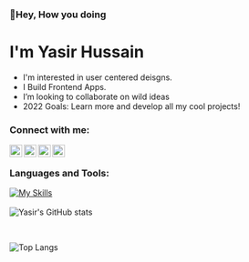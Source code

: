 ### 👋Hey, How you doing 
# I'm Yasir Hussain

- I'm interested in user centered deisgns.
- I Build Frontend Apps.
- I’m looking to collaborate on wild ideas 
- 2022 Goals: Learn more and develop all my cool projects!

### Connect with me:
[<img align="left" alt="Twitter" width="22px" src="https://cdn.jsdelivr.net/npm/simple-icons@v3/icons/twitter.svg" />][twitter]
[<img align="left" alt="LinkedIn" width="22px" src="https://cdn.jsdelivr.net/npm/simple-icons@v3/icons/linkedin.svg" />][linkedin]
[<img align="left" alt="Instagram" width="22px" src="https://cdn.jsdelivr.net/npm/simple-icons@v3/icons/instagram.svg" />][instagram]
[<img align="left" alt="Telegram" width="22px" src="https://user-images.githubusercontent.com/64091576/113861864-5415d300-97c5-11eb-933b-91a33044daa9.png" />][telegram]

<br />

### Languages and Tools:
[![My Skills](https://skills.thijs.gg/icons?i=js,react,vue,nodejs,tailwind,html,css,py,c)](https://skills.thijs.gg)
<br />
<br />
![Yasir's GitHub stats](https://github-readme-stats.vercel.app/api?username=yasirhussainm&hide_border=true&show_icons=true&include_all_commits=true&theme=tokyonight)
 
<br >

![Top Langs](https://github-readme-stats.vercel.app/api/top-langs/?username=yasirhussainm&layout=compact&theme=tokyonight&hide_border=true&)

[twitter]: https://twitter.com/_yasirbhai
[instagram]: https://www.instagram.com/_yasirbhai
[linkedin]: https://www.linkedin.com/in/yasirussainm
[python]: https://www.python.org
[telegram]: https://t.me/+918078133470
